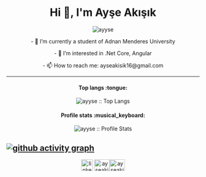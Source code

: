 <h1 align="center">Hi 👋, I'm Ayşe Akışık</h1>

<p align="center"><img src="https://komarev.com/ghpvc/?username=ayyse" alt="ayyse" /> </p>

<p align="center"> - 🔭 I’m currently a student of Adnan Menderes University</p>
<p align="center"> - 👀 I’m interested in .Net Core, Angular</p>
<p align="center"> - 📫 How to reach me: ayseakisik16@gmail.com</p>

----
<h4 align="center">Top langs :tongue:</h4>

<p align="center"><img src="https://github-readme-stats.vercel.app/api/top-langs/?username=ayyse&theme=tokyonight&&hide=css,scss,less,ruby,powershell,c,html&layout=compact" alt="ayyse :: Top Langs" /></p>

<h4 align="center">Profile stats :musical_keyboard:</h4>

<p align="center"><img src="https://github-readme-stats.vercel.app/api?username=ayyse&show_icons=true&theme=synthwave" alt="ayyse :: Profile Stats" /></p>

[![github activity graph](https://activity-graph.herokuapp.com/graph?username=ayyse)](https://github.com/ayyse/github-readme-activity-graph)
----

<p align="center">
<a href="https://www.linkedin.com/in/ay%C5%9Fe-ak%C4%B1%C5%9F%C4%B1k-3a4151199/" target="blank"><img align="center" src="https://cdn.jsdelivr.net/npm/simple-icons@3.0.1/icons/linkedin.svg" alt="linkedin-profile" height="30" width="30" /></a> <a href="https://www.hackerrank.com/ayseakisik16" target="blank"><img align="center" src="https://cdn.jsdelivr.net/npm/simple-icons@3.0.1/icons/hackerrank.svg" alt="ayseakisik16" height="30" width="40" /></a><a href="https://stackoverflow.com/users/14502774/ay%c5%9fe-ak%c4%b1%c5%9f%c4%b1k" target="blank"><img align="center" src="https://cdn.jsdelivr.net/npm/simple-icons@3.0.1/icons/stackoverflow.svg" alt="ayseakisik16" height="30" width="40" /></a>
</p>
